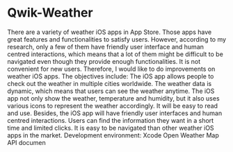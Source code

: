 # Qwik-Weather
There are a variety of weather iOS apps in App Store. Those apps have great features and
functionalities to satisfy users. However, according to my research, only a few of them have
friendly user interface and human centred interactions, which means that a lot of them might be
difficult to be navigated even though they provide enough functionalities. It is not convenient
for new users.
Therefore, I would like to do improvements on weather iOS apps. The objectives include:
The iOS app allows people to check out the weather in multiple cities worldwide. The weather
data is dynamic, which means that users can see the weather anytime.
The iOS app not only show the weather, temperature and humidity, but it also uses various
icons to represent the weather accordingly. It will be easy to read and use.
Besides, the iOS app will have friendly user interfaces and human centred interactions. Users
can find the information they want in a short time and limited clicks. It is easy to be navigated
than other weather iOS apps in the market.
Development environment: Xcode
Open Weather Map API documen
